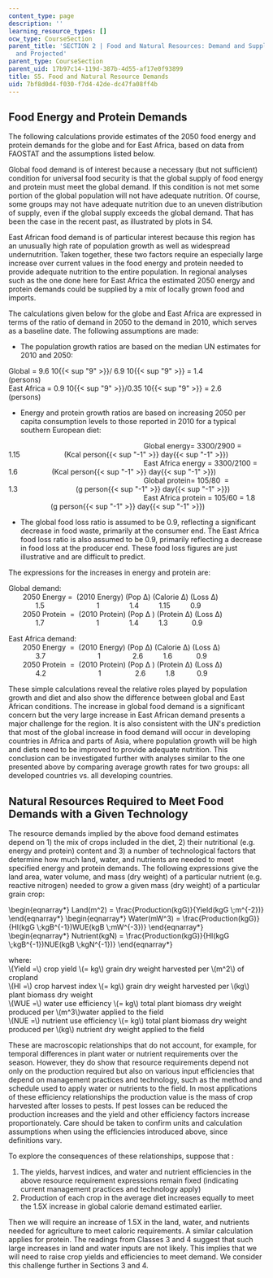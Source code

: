 ```yaml
---
content_type: page
description: ''
learning_resource_types: []
ocw_type: CourseSection
parent_title: 'SECTION 2 | Food and Natural Resources: Demand and Supply, Current
  and Projected'
parent_type: CourseSection
parent_uid: 17b97c14-119d-387b-4d55-af17e0f93899
title: S5. Food and Natural Resource Demands
uid: 7bf8d0d4-f030-f7d4-42de-dc47fa08ff4b
---
```


Food Energy and Protein Demands
-------------------------------

The following calculations provide estimates of the 2050 food energy and protein demands for the globe and for East Africa, based on data from FAOSTAT and the assumptions listed below.

Global food demand is of interest because a necessary (but not sufficient) condition for universal food security is that the global supply of food energy and protein must meet the global demand. If this condition is not met some portion of the global population will not have adequate nutrition. Of course, some groups may not have adequate nutrition due to an uneven distribution of supply, even if the global supply exceeds the global demand. That has been the case in the recent past, as illustrated by plots in S4.

East African food demand is of particular interest because this region has an unusually high rate of population growth as well as widespread undernutrition. Taken together, these two factors require an especially large increase over current values in the food energy and protein needed to provide adequate nutrition to the entire population. In regional analyses such as the one done here for East Africa the estimated 2050 energy and protein demands could be supplied by a mix of locally grown food and imports.

The calculations given below for the globe and East Africa are expressed in terms of the ratio of demand in 2050 to the demand in 2010, which serves as a baseline date. The following assumptions are made:

*   The population growth ratios are based on the median UN estimates for 2010 and 2050:

Global = 9.6 10{{< sup "9" >}}/ 6.9 10{{< sup "9" >}} = 1.4                       (persons)  
East Africa = 0.9 10{{< sup "9" >}}/0.35 10{{< sup "9" >}} = 2.6               (persons)

*   Energy and protein growth ratios are based on increasing 2050 per capita consumption levels to those reported in 2010 for a typical southern European diet:

                   Global energy= 3300/2900 =  1.15                      (Kcal person{{< sup "\-1" >}} day{{< sup "\-1" >}})  
                   East Africa energy = 3300/2100 = 1.6                 (Kcal person{{< sup "\-1" >}} day{{< sup "\-1" >}})  
                   Global protein= 105/80  = 1.3                             (g person{{< sup "\-1" >}} day{{< sup "\-1" >}})  
                   East Africa protein = 105/60 = 1.8                      (g person{{< sup "\-1" >}} day{{< sup "\-1" >}})

*   The global food loss ratio is assumed to be 0.9, reflecting a significant decrease in food waste, primarily at the consumer end. The East Africa food loss ratio is also assumed to be 0.9, primarily reflecting a decrease in food loss at the producer end. These food loss figures are just illustrative and are difficult to predict.

The expressions for the increases in energy and protein are:

Global demand:  
  2050 Energy =  (2010 Energy) (Pop Δ) (Calorie Δ) (Loss Δ)  
     1.5                          1               1.4          1.15          0.9  
  2050 Protein  =  (2010 Protein) (Pop Δ ) (Protein Δ) (Loss Δ)  
     1.7                          1               1.4          1.3            0.9

East Africa demand:  
  2050 Energy  =  (2010 Energy) (Pop Δ) (Calorie Δ) (Loss Δ)  
     3.7                          1                2.6          1.6            0.9  
  2050 Protein  =  (2010 Protein) (Pop Δ ) (Protein Δ) (Loss Δ)  
     4.2                          1                 2.6          1.8           0.9

These simple calculations reveal the relative roles played by population growth and diet and also show the difference between global and East African conditions. The increase in global food demand is a significant concern but the very large increase in East African demand presents a major challenge for the region. It is also consistent with the UN's prediction that most of the global increase in food demand will occur in developing countries in Africa and parts of Asia, where population growth will be high and diets need to be improved to provide adequate nutrition. This conclusion can be investigated further with analyses similar to the one presented above by comparing average growth rates for two groups: all developed countries vs. all developing countries.

Natural Resources Required to Meet Food Demands with a Given Technology
-----------------------------------------------------------------------

The resource demands implied by the above food demand estimates depend on 1) the mix of crops included in the diet, 2) their nutritional (e.g. energy and protein) content and 3) a number of technological factors that determine how much land, water, and nutrients are needed to meet specified energy and protein demands. The following expressions give the land area, water volume, and mass (dry weight) of a particular nutrient (e.g. reactive nitrogen) needed to grow a given mass (dry weight) of a particular grain crop:

\\begin{eqnarray\*} Land(m^2) = \\frac{Production(kgG)}{Yield(kgG \\;m^{-2})} \\end{eqnarray\*} \\begin{eqnarray\*} Water(mW^3) = \\frac{Production(kgG)}{HI(kgG \\;kgB^{-1})WUE(kgB \\;mW^{-3})} \\end{eqnarray\*} \\begin{eqnarray\*} Nutrient(kgN) = \\frac{Production(kgG)}{HI(kgG \\;kgB^{-1})NUE(kgB \\;kgN^{-1})} \\end{eqnarray\*}

where:  
\\(Yield =\\) crop yield \\(= kg\\) grain dry weight harvested per \\(m^2\\) of cropland  
\\(HI =\\) crop harvest index \\(= kg\\) grain dry weight harvested per \\(kg\\) plant biomass dry weight  
\\(WUE =\\) water use efficiency \\(= kg\\) total plant biomass dry weight produced per \\(m^3\\)water applied to the field  
\\(NUE =\\) nutrient use efficiency \\(= kg\\) total plant biomass dry weight produced per \\(kg\\) nutrient dry weight applied to the field

These are macroscopic relationships that do not account, for example, for temporal differences in plant water or nutrient requirements over the season. However, they do show that resource requirements depend not only on the production required but also on various input efficiencies that depend on management practices and technology, such as the method and schedule used to apply water or nutrients to the field. In most applications of these efficiency relationships the production value is the mass of crop harvested after losses to pests. If pest losses can be reduced the production increases and the yield and other efficiency factors increase proportionately. Care should be taken to confirm units and calculation assumptions when using the efficiencies introduced above, since definitions vary.

To explore the consequences of these relationships, suppose that :

1.  The yields, harvest indices, and water and nutrient efficiencies in the above resource requirement expressions remain fixed (indicating current management practices and technology apply)
2.  Production of each crop in the average diet increases equally to meet the 1.5X increase in global calorie demand estimated earlier.

Then we will require an increase of 1.5X in the land, water, and nutrients needed for agriculture to meet caloric requirements. A similar calculation applies for protein. The readings from Classes 3 and 4 suggest that such large increases in land and water inputs are not likely. This implies that we will need to raise crop yields and efficiencies to meet demand. We consider this challenge further in Sections 3 and 4.